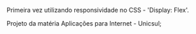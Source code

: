 Primeira vez utilizando responsividade no CSS - 'Display: Flex'.

Projeto da matéria Aplicações para Internet - Unicsul;
